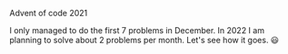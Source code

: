Advent of code 2021

I only managed to do the first 7 problems in December. In 2022 I am planning to solve about 2 problems per month. Let's see how it goes. 😃
